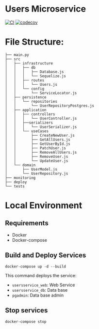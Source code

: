 # Users Microservice
[![CI](https://github.com/Ubademy-G3/users.service/actions/workflows/test.yml/badge.svg)](https://github.com/Ubademy-G3/users.service/actions/workflows/test.yml)
[![codecov](https://codecov.io/gh/Ubademy-G3/users.service/branch/main/graph/badge.svg?token=5ODNFTLVGI)](https://codecov.io/gh/Ubademy-G3/users.service)

# File Structure:
```tree
├── main.py
├── src
│   ├── infrastructure
│   │   ├── db
│   │   │   ├── Database.js 
│   │   │   └── Sequelize.js
│   │   ├── routes
│   │   │   └── Users.js
│   │   └── config
│   │       └── ServiceLocator.js
│   ├── persistence
│   │   └── repositories
│   │       └── UserRepositoryPostgres.js
│   ├── application
│   │   ├── controllers
│   │   │   └── UserController.js
│   │   ├──serializers
│   │   │   └── UserSerializer.js
│   │   └── useCases
│   │       ├── CreateNewUser.js
│   │       ├── GetAllUsers.js
│   │       ├── GetUserById.js
│   │       ├── PatchUser.js
│   │       ├── RemoveAllUsers.js
│   │       ├── RemoveUser.js
│   │       └── UpdateUser.js
│   └── domain
│       ├── UserModel.js
│       └── UserRepository.js
├── monitoring
├── deploy
└── tests
```

# Local Environment 

## Requirements 

* Docker
* Docker-compose

## Build and Deploy Services

```docker-compose up -d --build```

This command deploys the service:

* `usersservice_web`: Web Service
* `usersservice_db`: Data base
* `pgadmin`: Data base admin

## Stop services

```docker-compose stop```